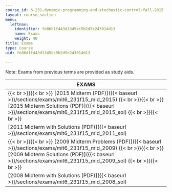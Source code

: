 ```yaml
---
course_id: 6-231-dynamic-programming-and-stochastic-control-fall-2015
layout: course_section
menu:
  leftnav:
    identifier: fe86d1f443d1345ec5b2d5e243014d13
    name: Exams
    weight: 40
title: Exams
type: course
uid: fe86d1f443d1345ec5b2d5e243014d13

---
```


Note: Exams from previous terms are provided as study aids.

| EXAMS |
| --- |
|  {{< br >}}{{< br >}} [2015 Midterm (PDF)]({{< baseurl >}}/sections/exams/mit6_231f15_mid_2015) {{< br >}}{{< br >}} [2015 Midterm Solutions (PDF)]({{< baseurl >}}/sections/exams/mit6_231f15_mid_2015_sol) {{< br >}}{{< br >}}  |
| [2011 Midterm with Solutions (PDF)]({{< baseurl >}}/sections/exams/mit6_231f15_mid_2011_sol) |
|  {{< br >}}{{< br >}} [2009 Midterm Problems (PDF)]({{< baseurl >}}/sections/exams/mit6_231f15_mid_2009) {{< br >}}{{< br >}} [2009 Midterm Solutions (PDF)]({{< baseurl >}}/sections/exams/mit6_231f15_mid_2009_sol) {{< br >}}{{< br >}}  |
| [2008 Midterm with Solutions (PDF)]({{< baseurl >}}/sections/exams/mit6_231f15_mid_2008_sol)